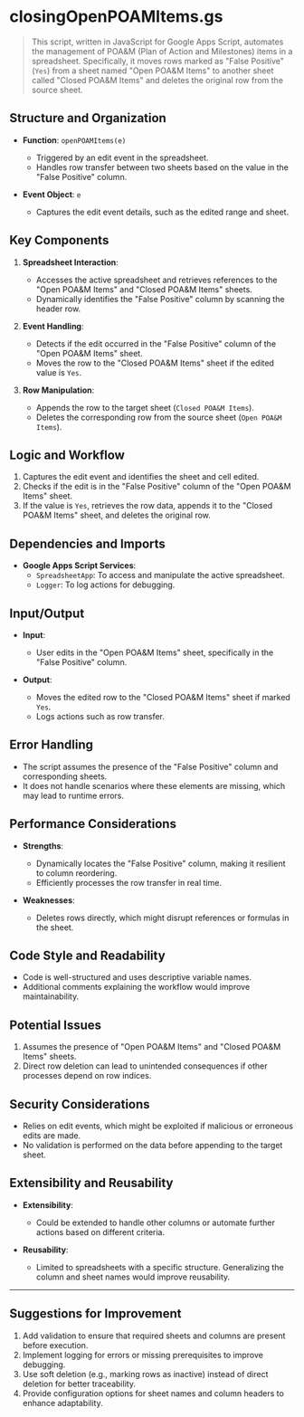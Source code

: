 # closingOpenPOAMItems.gs

> This script, written in JavaScript for Google Apps Script, automates the management of POA&M (Plan of Action and Milestones) items in a spreadsheet. Specifically, it moves rows marked as "False Positive" (`Yes`) from a sheet named "Open POA&M Items" to another sheet called "Closed POA&M Items" and deletes the original row from the source sheet.

## Structure and Organization
- **Function**: `openPOAMItems(e)`
    - Triggered by an edit event in the spreadsheet.
    - Handles row transfer between two sheets based on the value in the "False Positive" column.

- **Event Object**: `e`
    - Captures the edit event details, such as the edited range and sheet.

## Key Components
1. **Spreadsheet Interaction**:
    - Accesses the active spreadsheet and retrieves references to the "Open POA&M Items" and "Closed POA&M Items" sheets.
    - Dynamically identifies the "False Positive" column by scanning the header row.

2. **Event Handling**:
    - Detects if the edit occurred in the "False Positive" column of the "Open POA&M Items" sheet.
    - Moves the row to the "Closed POA&M Items" sheet if the edited value is `Yes`.

3. **Row Manipulation**:
    - Appends the row to the target sheet (`Closed POA&M Items`).
    - Deletes the corresponding row from the source sheet (`Open POA&M Items`).

## Logic and Workflow
1. Captures the edit event and identifies the sheet and cell edited.
2. Checks if the edit is in the "False Positive" column of the "Open POA&M Items" sheet.
3. If the value is `Yes`, retrieves the row data, appends it to the "Closed POA&M Items" sheet, and deletes the original row.

## Dependencies and Imports
- **Google Apps Script Services**:
    - `SpreadsheetApp`: To access and manipulate the active spreadsheet.
    - `Logger`: To log actions for debugging.

## Input/Output
- **Input**:
    - User edits in the "Open POA&M Items" sheet, specifically in the "False Positive" column.

- **Output**:
    - Moves the edited row to the "Closed POA&M Items" sheet if marked `Yes`.
    - Logs actions such as row transfer.

## Error Handling
- The script assumes the presence of the "False Positive" column and corresponding sheets.
- It does not handle scenarios where these elements are missing, which may lead to runtime errors.

## Performance Considerations
- **Strengths**:
    - Dynamically locates the "False Positive" column, making it resilient to column reordering.
    - Efficiently processes the row transfer in real time.

- **Weaknesses**:
    - Deletes rows directly, which might disrupt references or formulas in the sheet.

## Code Style and Readability
- Code is well-structured and uses descriptive variable names.
- Additional comments explaining the workflow would improve maintainability.

## Potential Issues
1. Assumes the presence of "Open POA&M Items" and "Closed POA&M Items" sheets.
2. Direct row deletion can lead to unintended consequences if other processes depend on row indices.

## Security Considerations
- Relies on edit events, which might be exploited if malicious or erroneous edits are made.
- No validation is performed on the data before appending to the target sheet.

## Extensibility and Reusability
- **Extensibility**:
    - Could be extended to handle other columns or automate further actions based on different criteria.

- **Reusability**:
    - Limited to spreadsheets with a specific structure. Generalizing the column and sheet names would improve reusability.

---

## Suggestions for Improvement
1. Add validation to ensure that required sheets and columns are present before execution.
2. Implement logging for errors or missing prerequisites to improve debugging.
3. Use soft deletion (e.g., marking rows as inactive) instead of direct deletion for better traceability.
4. Provide configuration options for sheet names and column headers to enhance adaptability.


